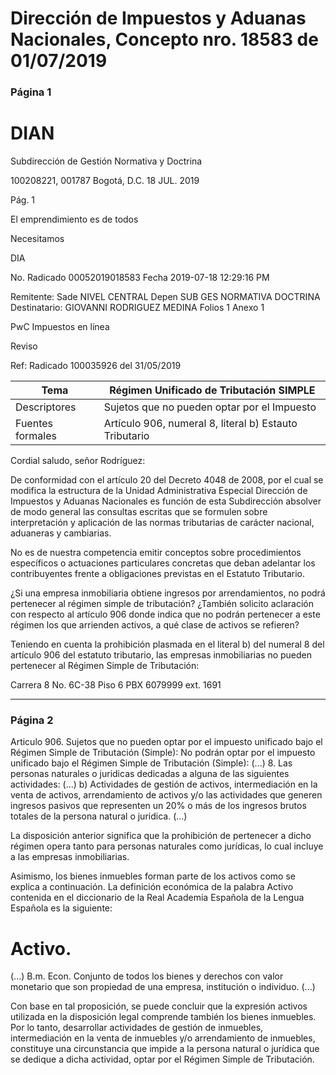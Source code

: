 # Dirección de Impuestos y Aduanas Nacionales, Concepto nro. 18583 de 01/07/2019

### Página 1

# DIAN

Subdirección de Gestión Normativa y Doctrina

100208221, 001787 Bogotá, D.C. 18 JUL. 2019

Pág. 1

El emprendimiento es de todos

Necesitamos

DIA

No. Radicado 00052019018583 Fecha 2019-07-18 12:29:16 PM

Remitente: Sade NIVEL CENTRAL Depen SUB GES NORMATIVA DOCTRINA Destinatario: GIOVANNI RODRIGUEZ MEDINA Folios 1 Anexo 1

PwC Impuestos en línea

Reviso

Ref: Radicado 100035926 del 31/05/2019

|  Tema | Régimen Unificado de Tributación SIMPLE  |
| --- | --- |
|  Descriptores | Sujetos que no pueden optar por el Impuesto  |
|  Fuentes formales | Artículo 906, numeral 8, literal b) Estauto Tributario  |

Cordial saludo, señor Rodríguez:

De conformidad con el artículo 20 del Decreto 4048 de 2008, por el cual se modifica la estructura de la Unidad Administrativa Especial Dirección de Impuestos y Aduanas Nacionales es función de esta Subdirección absolver de modo general las consultas escritas que se formulen sobre interpretación y aplicación de las normas tributarias de carácter nacional, aduaneras y cambiarias.

No es de nuestra competencia emitir conceptos sobre procedimientos específicos o actuaciones particulares concretas que deban adelantar los contribuyentes frente a obligaciones previstas en el Estatuto Tributario.

¿Si una empresa inmobiliaria obtiene ingresos por arrendamientos, no podrá pertenecer al régimen simple de tributación? ¿También solicito aclaración con respecto al artículo 906 donde indica que no podrán pertenecer a este régimen los que arrienden activos, a qué clase de activos se refieren?

Teniendo en cuenta la prohibición plasmada en el literal b) del numeral 8 del artículo 906 del estatuto tributario, las empresas inmobiliarias no pueden pertenecer al Régimen Simple de Tributación:

Carrera 8 No. 6C-38 Piso 6 PBX 6079999 ext. 1691

---

### Página 2

Articulo 906. Sujetos que no pueden optar por el impuesto unificado bajo el Régimen Simple de Tributación (Simple): No podrán optar por el impuesto unificado bajo el Régimen Simple de Tributación (Simple):
(...)
8. Las personas naturales o juridicas dedicadas a alguna de las siguientes actividades:
(...)
b) Actividades de gestión de activos, intermediación en la venta de activos, arrendamiento de activos y/o las actividades que generen ingresos pasivos que representen un $20 \%$ o más de los ingresos brutos totales de la persona natural o juridica.
(...)

La disposición anterior significa que la prohibición de pertenecer a dicho régimen opera tanto para personas naturales como jurídicas, lo cual incluye a las empresas inmobiliarias.

Asimismo, los bienes inmuebles forman parte de los activos como se explica a continuación. La definición económica de la palabra Activo contenida en el diccionario de la Real Academia Española de la Lengua Española es la siguiente:

# Activo. 

(...)
B.m. Econ. Conjunto de todos los bienes y derechos con valor monetario que son propiedad de una empresa, institución o individuo.
(...)

Con base en tal proposición, se puede concluir que la expresión activos utilizada en la disposición legal comprende también los bienes inmuebles. Por lo tanto, desarrollar actividades de gestión de inmuebles, intermediación en la venta de inmuebles y/o arrendamiento de inmuebles, constituye una circunstancia que impide a la persona natural o jurídica que se dedique a dicha actividad, optar por el Régimen Simple de Tributación.
